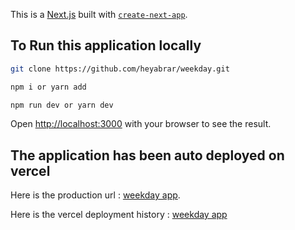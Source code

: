 This is a [Next.js](https://nextjs.org/) built with [`create-next-app`](https://github.com/vercel/next.js/tree/canary/packages/create-next-app).

## To Run this application locally

```bash
git clone https://github.com/heyabrar/weekday.git

npm i or yarn add

npm run dev or yarn dev
```

Open [http://localhost:3000](http://localhost:3000) with your browser to see the result.

## The application has been auto deployed on vercel

Here is the production url : [weekday app](https://weekday-five.vercel.app/).

Here is the vercel deployment history : [weekday app](https://vercel.com/abrar-khans-projects-d450bb18/weekday/deployments)
